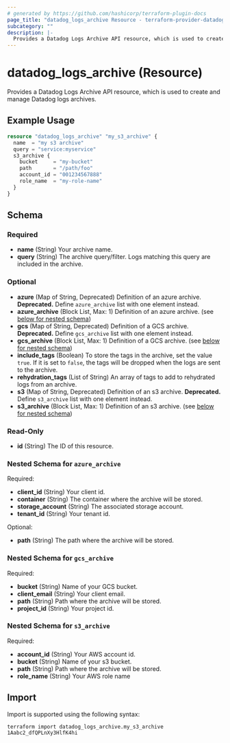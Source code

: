 ```yaml
---
# generated by https://github.com/hashicorp/terraform-plugin-docs
page_title: "datadog_logs_archive Resource - terraform-provider-datadog"
subcategory: ""
description: |-
  Provides a Datadog Logs Archive API resource, which is used to create and manage Datadog logs archives.
---
```


# datadog_logs_archive (Resource)

Provides a Datadog Logs Archive API resource, which is used to create and manage Datadog logs archives.

## Example Usage

```terraform
resource "datadog_logs_archive" "my_s3_archive" {
  name  = "my s3 archive"
  query = "service:myservice"
  s3_archive {
    bucket     = "my-bucket"
    path       = "/path/foo"
    account_id = "001234567888"
    role_name  = "my-role-name"
  }
}
```

<!-- schema generated by tfplugindocs -->
## Schema

### Required

- **name** (String) Your archive name.
- **query** (String) The archive query/filter. Logs matching this query are included in the archive.

### Optional

- **azure** (Map of String, Deprecated) Definition of an azure archive. **Deprecated.** Define `azure_archive` list with one element instead.
- **azure_archive** (Block List, Max: 1) Definition of an azure archive. (see [below for nested schema](#nestedblock--azure_archive))
- **gcs** (Map of String, Deprecated) Definition of a GCS archive. **Deprecated.** Define `gcs_archive` list with one element instead.
- **gcs_archive** (Block List, Max: 1) Definition of a GCS archive. (see [below for nested schema](#nestedblock--gcs_archive))
- **include_tags** (Boolean) To store the tags in the archive, set the value `true`. If it is set to `false`, the tags will be dropped when the logs are sent to the archive.
- **rehydration_tags** (List of String) An array of tags to add to rehydrated logs from an archive.
- **s3** (Map of String, Deprecated) Definition of an s3 archive. **Deprecated.** Define `s3_archive` list with one element instead.
- **s3_archive** (Block List, Max: 1) Definition of an s3 archive. (see [below for nested schema](#nestedblock--s3_archive))

### Read-Only

- **id** (String) The ID of this resource.

<a id="nestedblock--azure_archive"></a>
### Nested Schema for `azure_archive`

Required:

- **client_id** (String) Your client id.
- **container** (String) The container where the archive will be stored.
- **storage_account** (String) The associated storage account.
- **tenant_id** (String) Your tenant id.

Optional:

- **path** (String) The path where the archive will be stored.


<a id="nestedblock--gcs_archive"></a>
### Nested Schema for `gcs_archive`

Required:

- **bucket** (String) Name of your GCS bucket.
- **client_email** (String) Your client email.
- **path** (String) Path where the archive will be stored.
- **project_id** (String) Your project id.


<a id="nestedblock--s3_archive"></a>
### Nested Schema for `s3_archive`

Required:

- **account_id** (String) Your AWS account id.
- **bucket** (String) Name of your s3 bucket.
- **path** (String) Path where the archive will be stored.
- **role_name** (String) Your AWS role name

## Import

Import is supported using the following syntax:

```shell
terraform import datadog_logs_archive.my_s3_archive 1Aabc2_dfQPLnXy3HlfK4hi
```
